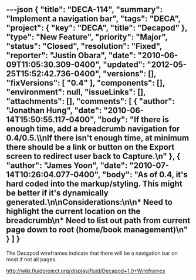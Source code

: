 ---json
{
  "title": "DECA-114",
  "summary": "Implement a navigation bar",
  "tags": "DECA",
  "project": {
    "key": "DECA",
    "title": "Decapod"
  },
  "type": "New Feature",
  "priority": "Major",
  "status": "Closed",
  "resolution": "Fixed",
  "reporter": "Justin Obara",
  "date": "2010-06-09T11:05:30.309-0400",
  "updated": "2012-05-25T15:52:42.736-0400",
  "versions": [],
  "fixVersions": [
    "0.4"
  ],
  "components": [],
  "environment": null,
  "issueLinks": [],
  "attachments": [],
  "comments": [
    {
      "author": "Jonathan Hung",
      "date": "2010-06-14T15:50:55.117-0400",
      "body": "If there is enough time, add a breadcrumb navigation for 0.4/0.5.\\\nIf there isn't enough time, at minimum there should be a link or button on the Export screen to redirect user back to Capture.\n"
    },
    {
      "author": "James Yoon",
      "date": "2010-07-14T10:26:04.077-0400",
      "body": "As of 0.4, it's hard coded into the markup/styling. This might be better if it's dynamically generated.\n\nConsiderations:\n\n* Need to highlight the current location on the breadcrumb\n* Need to list out path from current page down to root (home/book management)\n"
    }
  ]
}
---
The Decapod wireframes indicate that there will be a navigation bar on most if not all pages.

<http://wiki.fluidproject.org/display/fluid/Decapod+1.0+Wireframes>

        
